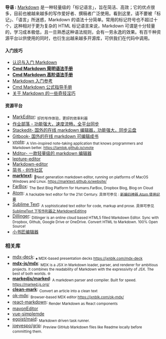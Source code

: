 **导语 :** [Markdown](https://zh.wikipedia.org/wiki/Markdown) 是一种轻量级的「标记语言」，旨在简洁、高效；它的优点很多，目前也被越来越多的写作爱好者、撰稿者广泛使用。看到这里，请不要被「标记」、「语言」所迷惑，Markdown 的语法十分简单。常用的标记符号也不超过十个，这种相对于更为复杂的 HTML 标记语言来说，Markdown 可谓是十分轻量的，学习成本极低，且一旦熟悉这种语法规则，会有一劳永逸的效果。有百千种资源平台以供使用的同时，也衍生出越来越多开源库，可供我们在代码中调用。

#### 入门技巧

* [认识与入门 Markdown](https://sspai.com/post/25137)
* [**Cmd Markdown 简明语法手册**](https://www.zybuluo.com/mdeditor?url=https://www.zybuluo.com/static/editor/md-help.markdown#cmd-markdown-简明语法手册)
* [**Cmd Markdown 高阶语法手册**](https://www.zybuluo.com/mdeditor?url=https://www.zybuluo.com/static/editor/md-help.markdown#cmd-markdown-高阶语法手册)
* [Markdown 入门参考](https://github.com/LearnShare/Learning-Markdown/blob/master/README.md)
* [Cmd Markdown 公式指导手册](https://www.zybuluo.com/codeep/note/163962)
* [关于 Markdown 的一些奇技淫巧](https://github.com/mzlogin/mzlogin.github.io/blob/master/_posts/2017-09-01-markdown-odd-skills.md)

#### 资源平台

* [MarkEditor](https://www.markeditor.com/): <sub>好的写作体验，更好的效率利器</sub>
* [作业部落 - 功能强大，速度流畅，全平台同步](https://www.zybuluo.com)
* [Stackedit- 国外的在线 markdown 编辑器，功能强大，同步云盘](https://stackedit.io)
* [Gitbook- 国外的在线 markdown 可编辑成书](https://www.gitbook.com)
* [vnote](https://github.com/tamlok/vnote): <sub>A Vim-inspired note-taking application that knows programmers and Markdown better. https://tamlok.github.io/vnote</sub>
* [Mditor- 一款轻量级的 markdown 编辑器](http://bh-lay.github.io/mditor)
* [lepture-editor](https://github.com/lepture/editor)
* [Markdown-editor](https://github.com/jbt/markdown-editor)
* [简书 - 创作社区](https://www.jianshu.com/)
* [**marktext**](https://github.com/marktext/marktext): <sub>📝Next generation markdown editor, running on platforms of MacOS Windows and Linux. https://marktext.github.io/website/</sub>
* [FarBox](https://www.farbox.com/): <sub>The Best Blog Platform for Humans.FarBox, Dropbox Blog, Blog on Cloud </sub>
* [Atom](https://atom.io/): <sub>A hackable text editor for the 21st Century. 具体可参见 : [新编码神器 Atom 使用纪要](https://jeffjade.com/2016/03/03/2016-03-02-how-to-use-atom/)</sub>
* [Sublime Text](https://www.sublimetext.com/): <sub>A sophisticated text editor for code, markup and prose. 具体可参见 [SublimeText 下写作利器之 MarkdownEditing](https://jeffjade.com/2015/08/28/2015-08-28-Write-Morkdown/)</sub>
* [Dillinger](https://dillinger.io/): <sub>Dillinger is an online cloud based HTML5 filled Markdown Editor. Sync with Dropbox, Github, Google Drive or OneDrive. Convert HTML to Markdown. 100% Open Source!</sub>
* [小书匠编辑器](http://soft.xiaoshujiang.com/)

### 相关库

* [mdx-deck](https://github.com/jxnblk/mdx-deck): <sub>♠️ MDX-based presentation decks https://jxnblk.com/mdx-deck</sub>
* [**mdx-js/mdx**](https://github.com/mdx-js/mdx): <sub>MDX is a JSX in Markdown loader, parser, and renderer for ambitious projects. It combines the readability of Markdown with the expressivity of JSX. The best of both worlds. 🌐</sub>
* [**markedjs/marked**](https://github.com/markedjs/marked): <sub>A markdown parser and compiler. Built for speed. https://marked.js.org/</sub>
* [**clean-mark**](https://github.com/croqaz/clean-mark): <sub>Convert an article into a clean text</sub>
* [ok-mdx](https://github.com/jxnblk/ok-mdx): <sub>Browser-based MDX editor https://jxnblk.com/ok-mdx/</sub>
* [react-markdown](https://github.com/rexxars/react-markdown): <sub>Render Markdown as React components </sub>
* [mavonEditor](https://github.com/hinesboy/mavonEditor)
* [vue-simplemde](https://github.com/F-loat/vue-simplemde)
* [egoist/maid](https://github.com/egoist/maid): <sub>Markdown driven task runner.</sub>
* [joeyespo/grip](https://github.com/joeyespo/grip): <sub>Preview GitHub Markdown files like Readme locally before committing them.</sub>

